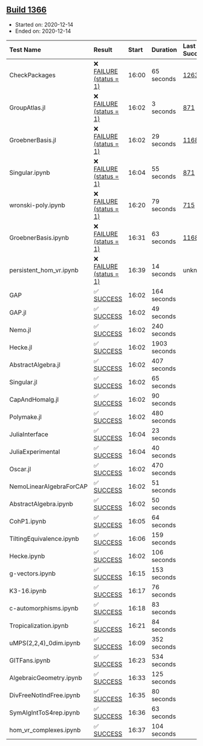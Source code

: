## [Build 1366](https://oscarci.mathematik.uni-kl.de/job/oscar-stable/1366/)

* Started on: 2020-12-14
* Ended on: 2020-12-14

| Test Name    | Result | Start | Duration | Last Success | First Failure |
|:-------------|:-------|:------|:---------|:-------------|:--------------|
| CheckPackages | ❌ [FAILURE (status = 1)](https://oscarci.mathematik.uni-kl.de/job/oscar-stable/1366/artifact/logs/build-1366/CheckPackages.log) | 16:00 | 65 seconds | [1263](https://oscarci.mathematik.uni-kl.de/job/oscar-stable/1263/) | [1264](https://oscarci.mathematik.uni-kl.de/job/oscar-stable/1264/) |
| GroupAtlas.jl | ❌ [FAILURE (status = 1)](https://oscarci.mathematik.uni-kl.de/job/oscar-stable/1366/artifact/logs/build-1366/GroupAtlas.jl.log) | 16:02 | 3 seconds | [871](https://oscarci.mathematik.uni-kl.de/job/oscar-stable/871/) | [872](https://oscarci.mathematik.uni-kl.de/job/oscar-stable/872/) |
| GroebnerBasis.jl | ❌ [FAILURE (status = 1)](https://oscarci.mathematik.uni-kl.de/job/oscar-stable/1366/artifact/logs/build-1366/GroebnerBasis.jl.log) | 16:02 | 29 seconds | [1168](https://oscarci.mathematik.uni-kl.de/job/oscar-stable/1168/) | [1169](https://oscarci.mathematik.uni-kl.de/job/oscar-stable/1169/) |
| Singular.ipynb | ❌ [FAILURE (status = 1)](https://oscarci.mathematik.uni-kl.de/job/oscar-stable/1366/artifact/logs/build-1366/Singular.ipynb.log) | 16:04 | 55 seconds | [871](https://oscarci.mathematik.uni-kl.de/job/oscar-stable/871/) | [872](https://oscarci.mathematik.uni-kl.de/job/oscar-stable/872/) |
| wronski-poly.ipynb | ❌ [FAILURE (status = 1)](https://oscarci.mathematik.uni-kl.de/job/oscar-stable/1366/artifact/logs/build-1366/wronski-poly.ipynb.log) | 16:20 | 79 seconds | [715](https://oscarci.mathematik.uni-kl.de/job/oscar-stable/715/) | [716](https://oscarci.mathematik.uni-kl.de/job/oscar-stable/716/) |
| GroebnerBasis.ipynb | ❌ [FAILURE (status = 1)](https://oscarci.mathematik.uni-kl.de/job/oscar-stable/1366/artifact/logs/build-1366/GroebnerBasis.ipynb.log) | 16:31 | 63 seconds | [1168](https://oscarci.mathematik.uni-kl.de/job/oscar-stable/1168/) | [1169](https://oscarci.mathematik.uni-kl.de/job/oscar-stable/1169/) |
| persistent_hom_vr.ipynb | ❌ [FAILURE (status = 1)](https://oscarci.mathematik.uni-kl.de/job/oscar-stable/1366/artifact/logs/build-1366/persistent_hom_vr.ipynb.log) | 16:39 | 14 seconds | unknown | unknown |
| GAP | ✅ [SUCCESS](https://oscarci.mathematik.uni-kl.de/job/oscar-stable/1366/artifact/logs/build-1366/GAP.log) | 16:02 | 164 seconds |  |  |
| GAP.jl | ✅ [SUCCESS](https://oscarci.mathematik.uni-kl.de/job/oscar-stable/1366/artifact/logs/build-1366/GAP.jl.log) | 16:02 | 49 seconds |  |  |
| Nemo.jl | ✅ [SUCCESS](https://oscarci.mathematik.uni-kl.de/job/oscar-stable/1366/artifact/logs/build-1366/Nemo.jl.log) | 16:02 | 240 seconds |  |  |
| Hecke.jl | ✅ [SUCCESS](https://oscarci.mathematik.uni-kl.de/job/oscar-stable/1366/artifact/logs/build-1366/Hecke.jl.log) | 16:02 | 1903 seconds |  |  |
| AbstractAlgebra.jl | ✅ [SUCCESS](https://oscarci.mathematik.uni-kl.de/job/oscar-stable/1366/artifact/logs/build-1366/AbstractAlgebra.jl.log) | 16:02 | 407 seconds |  |  |
| Singular.jl | ✅ [SUCCESS](https://oscarci.mathematik.uni-kl.de/job/oscar-stable/1366/artifact/logs/build-1366/Singular.jl.log) | 16:02 | 65 seconds |  |  |
| CapAndHomalg.jl | ✅ [SUCCESS](https://oscarci.mathematik.uni-kl.de/job/oscar-stable/1366/artifact/logs/build-1366/CapAndHomalg.jl.log) | 16:02 | 90 seconds |  |  |
| Polymake.jl | ✅ [SUCCESS](https://oscarci.mathematik.uni-kl.de/job/oscar-stable/1366/artifact/logs/build-1366/Polymake.jl.log) | 16:02 | 480 seconds |  |  |
| JuliaInterface | ✅ [SUCCESS](https://oscarci.mathematik.uni-kl.de/job/oscar-stable/1366/artifact/logs/build-1366/JuliaInterface.log) | 16:04 | 23 seconds |  |  |
| JuliaExperimental | ✅ [SUCCESS](https://oscarci.mathematik.uni-kl.de/job/oscar-stable/1366/artifact/logs/build-1366/JuliaExperimental.log) | 16:04 | 40 seconds |  |  |
| Oscar.jl | ✅ [SUCCESS](https://oscarci.mathematik.uni-kl.de/job/oscar-stable/1366/artifact/logs/build-1366/Oscar.jl.log) | 16:02 | 470 seconds |  |  |
| NemoLinearAlgebraForCAP | ✅ [SUCCESS](https://oscarci.mathematik.uni-kl.de/job/oscar-stable/1366/artifact/logs/build-1366/NemoLinearAlgebraForCAP.log) | 16:02 | 51 seconds |  |  |
| AbstractAlgebra.ipynb | ✅ [SUCCESS](https://oscarci.mathematik.uni-kl.de/job/oscar-stable/1366/artifact/logs/build-1366/AbstractAlgebra.ipynb.log) | 16:02 | 50 seconds |  |  |
| CohP1.ipynb | ✅ [SUCCESS](https://oscarci.mathematik.uni-kl.de/job/oscar-stable/1366/artifact/logs/build-1366/CohP1.ipynb.log) | 16:05 | 64 seconds |  |  |
| TiltingEquivalence.ipynb | ✅ [SUCCESS](https://oscarci.mathematik.uni-kl.de/job/oscar-stable/1366/artifact/logs/build-1366/TiltingEquivalence.ipynb.log) | 16:06 | 159 seconds |  |  |
| Hecke.ipynb | ✅ [SUCCESS](https://oscarci.mathematik.uni-kl.de/job/oscar-stable/1366/artifact/logs/build-1366/Hecke.ipynb.log) | 16:02 | 106 seconds |  |  |
| g-vectors.ipynb | ✅ [SUCCESS](https://oscarci.mathematik.uni-kl.de/job/oscar-stable/1366/artifact/logs/build-1366/g-vectors.ipynb.log) | 16:15 | 153 seconds |  |  |
| K3-16.ipynb | ✅ [SUCCESS](https://oscarci.mathematik.uni-kl.de/job/oscar-stable/1366/artifact/logs/build-1366/K3-16.ipynb.log) | 16:17 | 76 seconds |  |  |
| c-automorphisms.ipynb | ✅ [SUCCESS](https://oscarci.mathematik.uni-kl.de/job/oscar-stable/1366/artifact/logs/build-1366/c-automorphisms.ipynb.log) | 16:18 | 83 seconds |  |  |
| Tropicalization.ipynb | ✅ [SUCCESS](https://oscarci.mathematik.uni-kl.de/job/oscar-stable/1366/artifact/logs/build-1366/Tropicalization.ipynb.log) | 16:21 | 84 seconds |  |  |
| uMPS(2,2,4)_0dim.ipynb | ✅ [SUCCESS](https://oscarci.mathematik.uni-kl.de/job/oscar-stable/1366/artifact/logs/build-1366/uMPS-2-2-4-_0dim.ipynb.log) | 16:09 | 352 seconds |  |  |
| GITFans.ipynb | ✅ [SUCCESS](https://oscarci.mathematik.uni-kl.de/job/oscar-stable/1366/artifact/logs/build-1366/GITFans.ipynb.log) | 16:23 | 534 seconds |  |  |
| AlgebraicGeometry.ipynb | ✅ [SUCCESS](https://oscarci.mathematik.uni-kl.de/job/oscar-stable/1366/artifact/logs/build-1366/AlgebraicGeometry.ipynb.log) | 16:33 | 125 seconds |  |  |
| DivFreeNotIndFree.ipynb | ✅ [SUCCESS](https://oscarci.mathematik.uni-kl.de/job/oscar-stable/1366/artifact/logs/build-1366/DivFreeNotIndFree.ipynb.log) | 16:35 | 80 seconds |  |  |
| SymAlgIntToS4rep.ipynb | ✅ [SUCCESS](https://oscarci.mathematik.uni-kl.de/job/oscar-stable/1366/artifact/logs/build-1366/SymAlgIntToS4rep.ipynb.log) | 16:36 | 63 seconds |  |  |
| hom_vr_complexes.ipynb | ✅ [SUCCESS](https://oscarci.mathematik.uni-kl.de/job/oscar-stable/1366/artifact/logs/build-1366/hom_vr_complexes.ipynb.log) | 16:37 | 104 seconds |  |  |
